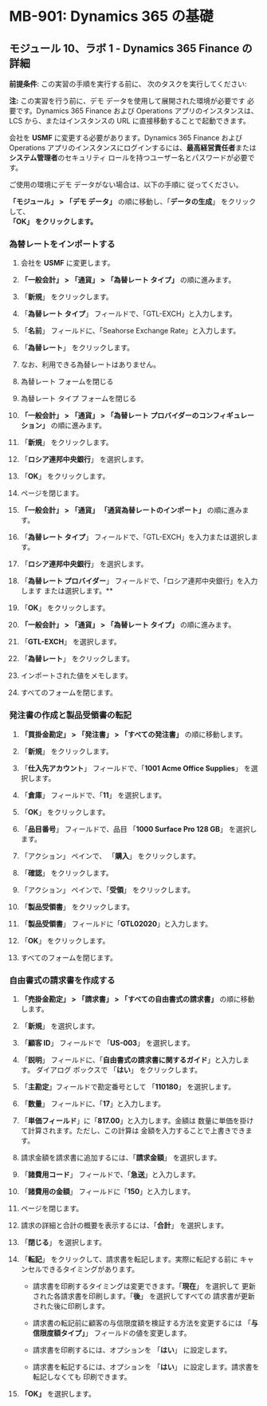 ﻿---
lab:
    title: 'ラボ 01: Dynamics 365 Finance の詳細'
    module: 'モジュール 10: Dynamics 365 Finance の概要'
---

# MB-901: Dynamics 365 の基礎 
## モジュール 10、ラボ 1 - Dynamics 365 Finance の詳細 


**前提条件**: この実習の手順を実行する前に、
次のタスクを実行してください: 

**注:** この実習を行う前に、デモ データを使用して展開された環境が必要です
必要です。Dynamics 365 Finance および Operations アプリのインスタンスは、
LCS から、またはインスタンスの URL に直接移動することで起動できます。

会社を **USMF** に変更する必要があります。Dynamics 365 Finance および Operations アプリのインスタンスにログインするには、**最高経営責任者**または**システム管理者**のセキュリティ ロールを持つユーザー名とパスワードが必要です。

ご使用の環境にデモ データがない場合は、以下の手順に
従ってください。

**「モジュール」 > 「デモ データ」** の順に移動し、「**データの生成**」 をクリックして、   
    **「OK」 をクリックします。**

### 為替レートをインポートする

1.  会社を **USMF** に変更します。

2.  **「一般会計」 > 「通貨」 > 「為替レート タイプ」** の順に進みます。

3.  「**新規**」 をクリックします。

4.  「**為替レート タイプ**」 フィールドで、「GTL-EXCH」と入力します。

5.  「**名前**」 フィールドに、「Seahorse Exchange Rate」と入力します。

6.  「**為替レート**」 をクリックします。

7.  なお、利用できる為替レートはありません。

8.  為替レート フォームを閉じる

9.  為替レート タイプ フォームを閉じる

10. **「一般会計」 > 「通貨」 > 「為替レート プロバイダーのコンフィギュレーション」** の順に進みます。

11. 「**新規**」 をクリックします。

12. 「**ロシア連邦中央銀行**」 を選択します。

13. 「**OK**」 をクリックします。

14. ページを閉じます。

15. **「一般会計」 > 「通貨」 「通貨為替レートのインポート」** の順に進みます。

16. 「**為替レート タイプ**」 フィールドで、「GTL-EXCH」を入力または選択します。

17. 「**ロシア連邦中央銀行**」 を選択します。

18. 「**為替レート プロバイダー**」 フィールドで、「ロシア連邦中央銀行」を入力します
    または選択します。**

19. 「**OK**」 をクリックします。

20. **「一般会計」 > 「通貨」 > 「為替レート タイプ」** の順に進みます。

21. 「**GTL-EXCH**」 を選択します。

22. 「**為替レート**」 をクリックします。

23. インポートされた値をメモします。

24. すべてのフォームを閉じます。

### 発注書の作成と製品受領書の転記

1.  **「買掛金勘定」 > 「発注書」 > 「すべての発注書」** の順に移動します。

2.  「**新規**」 をクリックします。

3.  「**仕入先アカウント**」 フィールドで、「**1001 Acme Office Supplies**」 を選択します。

4.  「**倉庫**」 フィールドで、「**11**」 を選択します。

5.  「**OK**」 をクリックします。

6.  「**品目番号**」 フィールドで、品目 「**1000 Surface Pro 128 GB**」 を選択します。

7.  「アクション」 ペインで、 「**購入**」 をクリックします。

8.  「**確認**」 をクリックします。

9.  「アクション」 ペインで、「**受領**」 をクリックします。

10. 「**製品受領書**」 をクリックします。

11. 「**製品受領書**」 フィールドに「**GTL02020**」と入力します。

12. 「**OK**」 をクリックします。

13. すべてのフォームを閉じます。

### 自由書式の請求書を作成する

1.  **「売掛金勘定」 > 「請求書」 > 「すべての自由書式の請求書」** の順に移動します。

2.  「**新規**」 を選択します。

3.  「**顧客 ID**」 フィールドで 「**US-003**」 を選択します。

4.  「**説明**」 フィールドに、「**自由書式の請求書に関するガイド**」と入力します。
    ダイアログ ボックスで 「**はい**」 をクリックします。

5.  「**主勘定**」フィールドで勘定番号として 「**110180**」 を選択します。

6.  「**数量**」 フィールドに、「**17**」と入力します。

7.  「**単価フィールド**」に「**817.00**」と入力します。金額は
    数量に単価を掛けて計算されます。ただし、この計算は
    金額を入力することで上書きできます。

8.  請求金額を請求書に追加するには、「**請求金額**」 を選択します。

9.  「**諸費用コード**」 フィールドで、「**急送**」と入力します。

10. 「**諸費用の金額**」 フィールドに「**150**」と入力します。

11. ページを閉じます。

12. 請求の詳細と合計の概要を表示するには、「**合計**」 を選択します。

13. 「**閉じる**」 を選択します。

14. 「**転記**」 をクリックして、請求書を転記します。実際に転記する前に
    キャンセルできるタイミングがあります。

    -  請求書を印刷するタイミングは変更できます。「**現在**」 を選択して
        更新された各請求書を印刷します。「**後**」 を選択してすべての
        請求書が更新された後に印刷します。

    -  請求書の転記前に顧客の与信限度額を検証する方法を変更するには
        「**与信限度額タイプ」**」 フィールドの値を変更します。

    -  請求書を印刷するには、オプションを 「**はい**」 に設定します。

    -  請求書を転記するには、オプションを 「**はい**」 に設定します。請求書を転記しなくても
        印刷できます。

15. **「OK」** を選択します。
